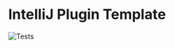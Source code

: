 IntelliJ Plugin Template
========================

![Tests](https://github.com/hsz/intellij-plugin-template/workflows/Tests/badge.svg)
